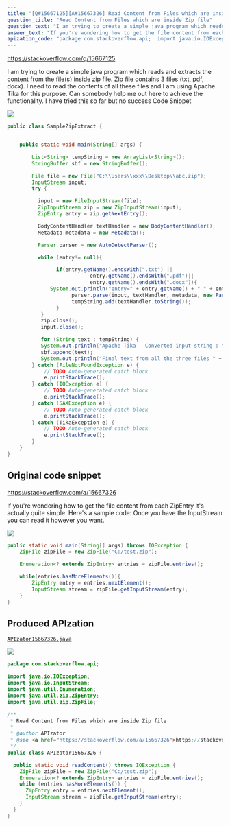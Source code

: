 ```yaml
---
title: "[Q#15667125][A#15667326] Read Content from Files which are inside Zip file"
question_title: "Read Content from Files which are inside Zip file"
question_text: "I am trying to create a simple java program which reads and extracts the content from the file(s) inside zip file. Zip file contains 3 files (txt, pdf, docx). I need to read the contents of all these files and I am using Apache Tika for this purpose. Can somebody help me out here to achieve the functionality.  I have tried this so far but no success Code Snippet"
answer_text: "If you're wondering how to get the file content from each ZipEntry it's actually quite simple. Here's a sample code: Once you have the InputStream you can read it however you want."
apization_code: "package com.stackoverflow.api;  import java.io.IOException; import java.io.InputStream; import java.util.Enumeration; import java.util.zip.ZipEntry; import java.util.zip.ZipFile;  /**  * Read Content from Files which are inside Zip file  *  * @author APIzator  * @see <a href=\"https://stackoverflow.com/a/15667326\">https://stackoverflow.com/a/15667326</a>  */ public class APIzator15667326 {    public static void readContent() throws IOException {     ZipFile zipFile = new ZipFile(\"C:/test.zip\");     Enumeration<? extends ZipEntry> entries = zipFile.entries();     while (entries.hasMoreElements()) {       ZipEntry entry = entries.nextElement();       InputStream stream = zipFile.getInputStream(entry);     }   } }"
---
```


https://stackoverflow.com/q/15667125

I am trying to create a simple java program which reads and extracts the content from the file(s) inside zip file. Zip file contains 3 files (txt, pdf, docx). I need to read the contents of all these files and I am using Apache Tika for this purpose.
Can somebody help me out here to achieve the functionality.  I have tried this so far but no success
Code Snippet


<div class="code-logo"><img src="/stackoverflow.png" /></div>

```java
public class SampleZipExtract {


    public static void main(String[] args) {

        List<String> tempString = new ArrayList<String>();
        StringBuffer sbf = new StringBuffer();

        File file = new File("C:\\Users\\xxx\\Desktop\\abc.zip");
        InputStream input;
        try {

          input = new FileInputStream(file);
          ZipInputStream zip = new ZipInputStream(input);
          ZipEntry entry = zip.getNextEntry();

          BodyContentHandler textHandler = new BodyContentHandler();
          Metadata metadata = new Metadata();

          Parser parser = new AutoDetectParser();

          while (entry!= null){

                if(entry.getName().endsWith(".txt") || 
                           entry.getName().endsWith(".pdf")||
                           entry.getName().endsWith(".docx")){
              System.out.println("entry=" + entry.getName() + " " + entry.getSize());
                     parser.parse(input, textHandler, metadata, new ParseContext());
                     tempString.add(textHandler.toString());
                }
           }
           zip.close();
           input.close();

           for (String text : tempString) {
           System.out.println("Apache Tika - Converted input string : " + text);
           sbf.append(text);
           System.out.println("Final text from all the three files " + sbf.toString());
        } catch (FileNotFoundException e) {
            // TODO Auto-generated catch block
            e.printStackTrace();
        } catch (IOException e) {
            // TODO Auto-generated catch block
            e.printStackTrace();
        } catch (SAXException e) {
            // TODO Auto-generated catch block
            e.printStackTrace();
        } catch (TikaException e) {
            // TODO Auto-generated catch block
            e.printStackTrace();
        }
    }
}
```


## Original code snippet

https://stackoverflow.com/a/15667326

If you&#x27;re wondering how to get the file content from each ZipEntry it&#x27;s actually quite simple. Here&#x27;s a sample code:
Once you have the InputStream you can read it however you want.

<div class="code-logo"><img src="/stackoverflow.png" /></div>

```java
public static void main(String[] args) throws IOException {
    ZipFile zipFile = new ZipFile("C:/test.zip");

    Enumeration<? extends ZipEntry> entries = zipFile.entries();

    while(entries.hasMoreElements()){
        ZipEntry entry = entries.nextElement();
        InputStream stream = zipFile.getInputStream(entry);
    }
}
```

## Produced APIzation

[`APIzator15667326.java`](https://github.com/blind-papers/apization-temp-data/raw/main/search/APIzator15667326.java)

<div class="code-logo"><img src="/apizator.png" /></div>

```java
package com.stackoverflow.api;

import java.io.IOException;
import java.io.InputStream;
import java.util.Enumeration;
import java.util.zip.ZipEntry;
import java.util.zip.ZipFile;

/**
 * Read Content from Files which are inside Zip file
 *
 * @author APIzator
 * @see <a href="https://stackoverflow.com/a/15667326">https://stackoverflow.com/a/15667326</a>
 */
public class APIzator15667326 {

  public static void readContent() throws IOException {
    ZipFile zipFile = new ZipFile("C:/test.zip");
    Enumeration<? extends ZipEntry> entries = zipFile.entries();
    while (entries.hasMoreElements()) {
      ZipEntry entry = entries.nextElement();
      InputStream stream = zipFile.getInputStream(entry);
    }
  }
}

```